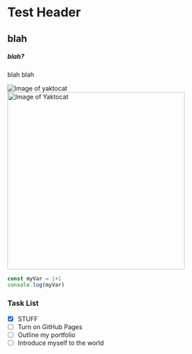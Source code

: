 # Test Header
## blah
##### blah?
blah blah

![Image of yaktocat](https://octodex.github.com/images/yaktocat.png)
<img alt="Image of Yaktocat" src=https://octodex.github.com/images/yaktocat.png width=400>

``` javascript
const myVar = 1+1
console.log(myVar)
```

### Task List
- [X] STUFF
- [ ] Turn on GitHub Pages
- [ ] Outline my portfolio
- [ ] Introduce myself to the world
